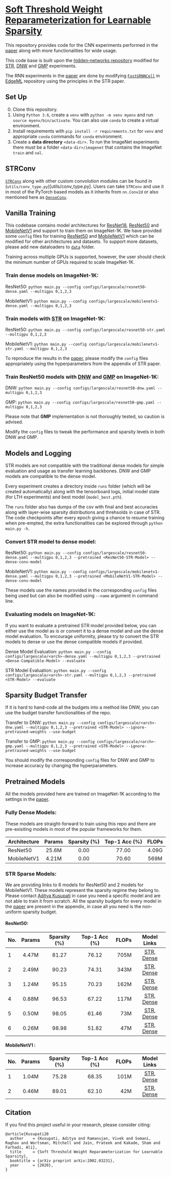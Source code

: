 # [Soft Threshold Weight Reparameterization for Learnable Sparsity](https://arxiv.org/abs/2002.03231)

This repository provides code for the CNN experiments performed in the [paper](https://arxiv.org/abs/2002.03231) along with more functionalities for wide usage.

This code base is built upon the [hidden-networks repository](https://github.com/allenai/hidden-networks) modified for [STR](https://arxiv.org/abs/2002.03231), [DNW](https://arxiv.org/abs/1906.00586) and [GMP](https://arxiv.org/abs/1710.01878) experiments.

The RNN experiments in the [paper](https://arxiv.org/abs/2002.03231) are done by modifying [`FastGRNNCell`](http://manikvarma.org/pubs/kusupati18.pdf) in [EdgeML](https://github.com/Microsoft/EdgeML) repository using the principles in the STR paper.

## Set Up
0. Clone this repository.
1. Using `Python 3.6`, create a `venv` with  `python -m venv myenv` and run `source myenv/bin/activate`. You can also use `conda` to create a virtual environment.
2. Install requirements with `pip install -r requirements.txt` for `venv` and appropriate `conda` commands for `conda` environment.
3. Create a **data directory** `<data-dir>`.
To run the ImageNet experiments there must be a folder `<data-dir>/imagenet`
that contains the ImageNet `train` and `val`.

## STRConv
[`STRConv`](utils/conv_type.py#L22) along with other custom convolution modules can be found in (`utils/conv_type.py`)[utils/conv_type.py]. Users can take `STRConv` and use it in most of the PyTorch based models as it inherits from `nn.Conv2d` or also mentioned here as [`DenseConv`](utils/conv_type.py#L12).

## Vanilla Training
This codebase contains model architectures for [ResNet18](models/resnet.py#L156), [ResNet50](models/resnet.py#L161) and [MobileNetV1](models/mobilenetv1.py) and support to train them on ImageNet-1K. We have provided some `config` files for training [ResNet50](models/resnet.py#L161) and [MobileNetV1](models/mobilenetv1.py) which can be modified for other architectures and datasets. To support more datasets, please add new dataloaders to [`data`](data/) folder.

Training across multiple GPUs is supported, however, the user should check the minimum number of GPUs required to scale ImageNet-1K. 

### Train dense models on ImageNet-1K:

ResNet50: ```python main.py --config configs/largescale/resnet50-dense.yaml --multigpu 0,1,2,3```

MobileNetV1: ```python main.py --config configs/largescale/mobilenetv1-dense.yaml --multigpu 0,1,2,3```

### Train models with **[STR](https://arxiv.org/abs/2002.03231)** on ImageNet-1K:

ResNet50: ```python main.py --config configs/largescale/resnet50-str.yaml --multigpu 0,1,2,3```

MobileNetV1: ```python main.py --config configs/largescale/mobilenetv1-str.yaml --multigpu 0,1,2,3```

To reproduce the results in the [paper](https://arxiv.org/abs/2002.03231), please modify the `config` files appropriately using the hyperparameters from the appendix of STR paper.

### Train ResNet50 models with [DNW](https://arxiv.org/abs/1906.00586) and [GMP](https://arxiv.org/abs/1710.01878) on ImageNet-1K:

DNW: ```python main.py --config configs/largescale/resnet50-dnw.yaml --multigpu 0,1,2,3```

GMP: ```python main.py --config configs/largescale/resnet50-gmp.yaml --multigpu 0,1,2,3```

Please note that **GMP** implementation is not thoroughly tested, so caution is advised. 

Modify the `config` files to tweak the performance and sparsity levels in both DNW and GMP. 

## Models and Logging
STR models are not compatible with the traditional dense models for simple evaluation and usage as transfer learning backbones. DNW and GMP models are compatible to the dense model.

Every experiment creates a directory inside `runs` folder (which will be created automatically) along with the tensorboard logs, initial model state (for LTH experiments) and best model (`model_best.pth`).

The `runs` folder also has dumps of the csv with final and best accuracies along with layer-wise sparsity distributions and threhsolds in case of STR. The code checkpoints after every epoch giving a chance to resume training when pre-empted, the extra functionalities can be explored through ```python main.py -h```. 

### Convert STR model to dense model:

ResNet50: ```python main.py --config configs/largescale/resnet50-dense.yaml --multigpu 0,1,2,3 --pretrained <ResNet50-STR-Model> --dense-conv-model```

MobileNetV1: ```python main.py --config configs/largescale/mobilenetv1-dense.yaml --multigpu 0,1,2,3 --pretrained <MobileNetV1-STR-Model> --dense-conv-model```

These models use the names provided in the corresponding `config` files being used but can also be modified using `--name` argument in command line.

### Evaluating models on ImageNet-1K:

If you want to evaluate a pretrained STR model provided below, you can either use the model as is or convert it to a dense model and use the dense model evaluation. To encourage uniformity, please try to convert the STR models to dense or use the dense compatible models if provided.

Dense Model Evaluation: ```python main.py --config configs/largescale/<arch>-dense.yaml --multigpu 0,1,2,3 --pretrained <Dense-Compatible-Model> --evaluate```

STR Model Evaluation: ```python main.py --config configs/largescale/<arch>-str.yaml --multigpu 0,1,2,3 --pretrained <STR-Model> --evaluate```

## Sparsity Budget Transfer
If it is hard to hand-code all the budgets into a method like DNW, you can use the budget transfer functionalities of the repo. 

Transfer to DNW: ```python main.py --config configs/largescale/<arch>-dnw.yaml --multigpu 0,1,2,3 --pretrained <STR-Model> --ignore-pretrained-weights --use-budget```

Transfer to GMP: ```python main.py --config configs/largescale/<arch>-gmp.yaml --multigpu 0,1,2,3 --pretrained <STR-Model> --ignore-pretrained-weights --use-budget```

You should modify the corresponding `config` files for DNW and GMP to increase accuracy by changing the hyperparameters.

## Pretrained Models
All the models provided here are trained on ImageNet-1K according to the settings in the [paper](https://arxiv.org/abs/2002.03231). 

### Fully Dense Models:

These models are straight-forward to train using this repo and there are pre-exisiting models in most of the popular frameworks for them.

| Architecture | Params | Sparsity (%) | Top-1 Acc (%) | FLOPs |
| ------------ | :----: | :----------: | :-----------: | :---: |
| ResNet50     | 25.6M  | 0.00         | 77.00         | 4.09G |
| MobileNetV1  | 4.21M  | 0.00         | 70.60         | 569M  |

### STR Sparse Models:

We are providing links to 6 models for ResNet50 and 2 models for MobileNetV1. These models represent the sparsity regime they belong to. Please contact [Aditya Kusupati](https://homes.cs.washington.edu/~kusupati/) in case you need a specific model and are not able to train it from scratch. All the sparsity budgets for every model in the [paper](https://arxiv.org/abs/2002.03231) are present in the appendix, in case all you need is the non-uniform sparsity budget.

#### ResNet50:
| No. | Params | Sparsity (%) | Top-1 Acc (%) | FLOPs | Model Links |
| --- | :----: | :----------: | :-----------: | ----: | :---------: |
| 1   | 4.47M  | 81.27        | 76.12         | 705M  | [STR](https://drive.google.com/file/d/1ztb0UfsFVJQkE2vj6eNHxnab9MXuLryk/view?usp=sharing), [Dense]() |
| 2   | 2.49M  | 90.23        | 74.31         | 343M  | [STR](https://drive.google.com/file/d/19Aw8ovR52sMN9FQrSnd78WLLXeGrG67z/view?usp=sharing), [Dense]() |
| 3   | 1.24M  | 95.15        | 70.23         | 162M  | [STR](https://drive.google.com/file/d/1WTGNMQVQFBMigN8LH3NOc0QbWFnOMiPY/view?usp=sharing), [Dense]() |
| 4   | 0.88M  | 96.53        | 67.22         | 117M  | [STR](https://drive.google.com/file/d/1wgdbeZgWWTN6baQvvmiwDf-6LVs8G7fH/view?usp=sharing), [Dense]() |
| 5   | 0.50M  | 98.05        | 61.46         | 73M   | [STR](), [Dense]() |
| 6   | 0.26M  | 98.98        | 51.82         | 47M   | [STR](), [Dense]() |

#### MobileNetV1  :
| No. | Params | Sparsity (%) | Top-1 Acc (%) | FLOPs | Model Links |
| --- | :----: | :----------: | :-----------: | ----: | :---------: |
| 1   | 1.04M  | 75.28        | 68.35         | 101M  | [STR](https://drive.google.com/file/d/1XgBvMN2AzIoGSEYMfpoudHH3cLee-q-x/view?usp=sharing), [Dense](https://drive.google.com/file/d/19LWzHdUMpE5gm7tW9lIDs-T7rA3mcqFh/view?usp=sharing) |
| 2   | 0.46M  | 89.01        | 62.10         | 42M  | [STR](https://drive.google.com/file/d/1_mNcVZTJB6LMfv5XrFUs2pWFMu9JQvG8/view?usp=sharing), [Dense](https://drive.google.com/file/d/1-PYY_uc-diqnfhMbZJNTYgqe95ouX7fp/view?usp=sharing) |

## Citation

If you find this project useful in your research, please consider citing:

```
@article{Kusupati20
  author    = {Kusupati, Aditya and Ramanujan, Vivek and Somani, Raghav and Wortsman, Mitchell and Jain, Prateek and Kakade, Sham and Farhadi, Ali},
  title     = {Soft Threshold Weight Reparameterization for Learnable Sparsity},
  booktitle = {arXiv preprint arXiv:2002.03231},
  year      = {2020},
}
```